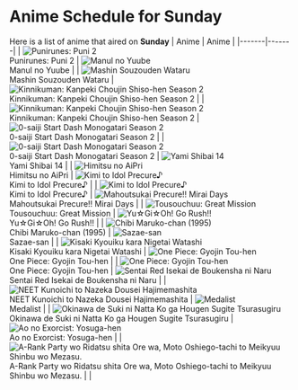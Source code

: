 # Anime Schedule for Sunday
Here is a list of anime that aired on **Sunday** 
| Anime | Anime |
|-------|-------|
| ![Punirunes: Puni 2](https://cdn.myanimelist.net/images/anime/1387/144697.webp)<br>Punirunes: Puni 2 | ![Manul no Yuube](https://cdn.myanimelist.net/images/anime/1980/96936.webp)<br>Manul no Yuube |
| ![Mashin Souzouden Wataru](https://cdn.myanimelist.net/images/anime/1550/145123.webp)<br>Mashin Souzouden Wataru | ![Kinnikuman: Kanpeki Chоujin Shiso-hen Season 2](https://cdn.myanimelist.net/images/anime/1228/146704.webp)<br>Kinnikuman: Kanpeki Chоujin Shiso-hen Season 2 |
| ![Kinnikuman: Kanpeki Chоujin Shiso-hen Season 2](https://cdn.myanimelist.net/images/anime/1228/146704.webp)<br>Kinnikuman: Kanpeki Chоujin Shiso-hen Season 2 | ![0-saiji Start Dash Monogatari Season 2](https://cdn.myanimelist.net/images/anime/1477/146764.webp)<br>0-saiji Start Dash Monogatari Season 2 |
| ![0-saiji Start Dash Monogatari Season 2](https://cdn.myanimelist.net/images/anime/1477/146764.webp)<br>0-saiji Start Dash Monogatari Season 2 | ![Yami Shibai 14](https://cdn.myanimelist.net/images/anime/1811/146726.webp)<br>Yami Shibai 14 |
| ![Himitsu no AiPri](https://cdn.myanimelist.net/images/anime/1913/145169.webp)<br>Himitsu no AiPri | ![Kimi to Idol Precure♪](https://cdn.myanimelist.net/images/anime/1277/147358.webp)<br>Kimi to Idol Precure♪ |
| ![Kimi to Idol Precure♪](https://cdn.myanimelist.net/images/anime/1277/147358.webp)<br>Kimi to Idol Precure♪ | ![Mahoutsukai Precure!! Mirai Days](https://cdn.myanimelist.net/images/anime/1650/146287.webp)<br>Mahoutsukai Precure!! Mirai Days |
| ![Tousouchuu: Great Mission](https://cdn.myanimelist.net/images/anime/1482/141904.webp)<br>Tousouchuu: Great Mission | ![Yu☆Gi☆Oh! Go Rush!!](https://cdn.myanimelist.net/images/anime/1690/140394.webp)<br>Yu☆Gi☆Oh! Go Rush!! |
| ![Chibi Maruko-chan (1995)](https://cdn.myanimelist.net/images/anime/1108/100604.webp)<br>Chibi Maruko-chan (1995) | ![Sazae-san](https://cdn.myanimelist.net/images/anime/1008/98996.webp)<br>Sazae-san |
| ![Kisaki Kyouiku kara Nigetai Watashi](https://cdn.myanimelist.net/images/anime/1711/146319.webp)<br>Kisaki Kyouiku kara Nigetai Watashi | ![One Piece: Gyojin Tou-hen](https://cdn.myanimelist.net/images/anime/1928/146063.webp)<br>One Piece: Gyojin Tou-hen |
| ![One Piece: Gyojin Tou-hen](https://cdn.myanimelist.net/images/anime/1928/146063.webp)<br>One Piece: Gyojin Tou-hen | ![Sentai Red Isekai de Boukensha ni Naru](https://cdn.myanimelist.net/images/anime/1390/146918.webp)<br>Sentai Red Isekai de Boukensha ni Naru |
| ![NEET Kunoichi to Nazeka Dousei Hajimemashita](https://cdn.myanimelist.net/images/anime/1706/146392.webp)<br>NEET Kunoichi to Nazeka Dousei Hajimemashita | ![Medalist](https://cdn.myanimelist.net/images/anime/1029/146850.webp)<br>Medalist |
| ![Okinawa de Suki ni Natta Ko ga Hougen Sugite Tsurasugiru](https://cdn.myanimelist.net/images/anime/1744/147363.webp)<br>Okinawa de Suki ni Natta Ko ga Hougen Sugite Tsurasugiru | ![Ao no Exorcist: Yosuga-hen](https://cdn.myanimelist.net/images/anime/1390/147040.webp)<br>Ao no Exorcist: Yosuga-hen |
| ![A-Rank Party wo Ridatsu shita Ore wa, Moto Oshiego-tachi to Meikyuu Shinbu wo Mezasu.](https://cdn.myanimelist.net/images/anime/1167/146455.webp)<br>A-Rank Party wo Ridatsu shita Ore wa, Moto Oshiego-tachi to Meikyuu Shinbu wo Mezasu. |  |
